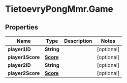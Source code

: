 # TietoevryPongMmr.Game

## Properties
Name | Type | Description | Notes
------------ | ------------- | ------------- | -------------
**player1ID** | **String** |  | [optional] 
**player1Score** | [**Score**](Score.md) |  | [optional] 
**player2ID** | **String** |  | [optional] 
**player2Score** | [**Score**](Score.md) |  | [optional] 
